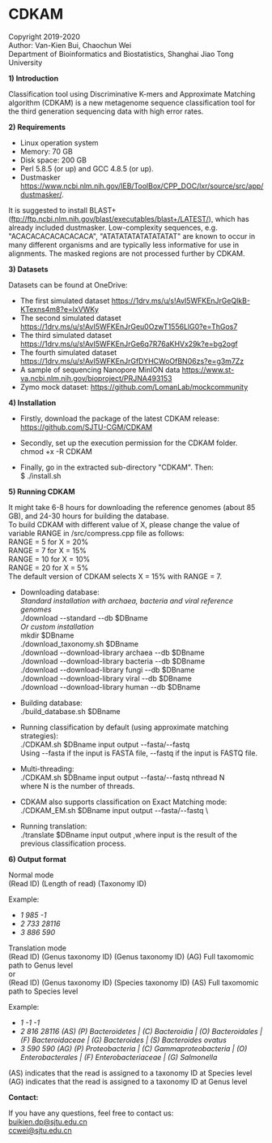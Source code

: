 # CDKAM
Copyright 2019-2020\
Author: Van-Kien Bui, Chaochun Wei\
Department of Bioinformatics and Biostatistics, Shanghai Jiao Tong University

**1) Introduction**

Classification tool using Discriminative K-mers and Approximate Matching algorithm (CDKAM) is a new metagenome sequence classification tool for the third generation sequencing data with high error rates. 

**2) Requirements**

- Linux operation system
- Memory: 70 GB
- Disk space: 200 GB
- Perl 5.8.5 (or up) and GCC 4.8.5 (or up).
- Dustmasker https://www.ncbi.nlm.nih.gov/IEB/ToolBox/CPP_DOC/lxr/source/src/app/dustmasker/. 

It is suggested to install BLAST+ (ftp://ftp.ncbi.nlm.nih.gov/blast/executables/blast+/LATEST/), which has already included dustmasker.
Low-complexity sequences, e.g. "ACACACACACACACACA", "ATATATATATATATATAT" are known to occur in many different organisms and are typically less informative for use in alignments. The masked regions are not processed further by CDKAM.


**3) Datasets** 

Datasets can be found at OneDrive: 
- The first simulated dataset
https://1drv.ms/u/s!AvI5WFKEnJrGeQlkB-KTexns4m8?e=lxVWKy
- The second simulated dataset
https://1drv.ms/u/s!AvI5WFKEnJrGeu0OzwT1556LlG0?e=ThGos7
- The third simulated dataset
https://1drv.ms/u/s!AvI5WFKEnJrGe6q7R76aKHVx29k?e=bg2ogf
- The fourth simulated dataset
https://1drv.ms/u/s!AvI5WFKEnJrGfDYHCWoOfBN06zs?e=g3m7Zz
- A sample of sequencing Nanopore MinION data
https://www.st-va.ncbi.nlm.nih.gov/bioproject/PRJNA493153
- Zymo mock dataset:
https://github.com/LomanLab/mockcommunity

**4) Installation**

- Firstly, download the package of the latest CDKAM release: https://github.com/SJTU-CGM/CDKAM

- Secondly, set up the execution permission for the CDKAM folder.\
chmod +x -R CDKAM

- Finally, go in the extracted sub-directory "CDKAM". 
Then:\
$ ./install.sh

**5) Running CDKAM**

It might take 6-8 hours for downloading the reference genomes (about 85 GB), and 24-30 hours for building the database.\
To build CDKAM with different value of X, please change the value of variable RANGE in /src/compress.cpp file as follows:\
RANGE = 5 for X = 20%\
RANGE = 7 for X = 15%\
RANGE = 10 for X = 10%\
RANGE = 20 for X = 5%\
The default version of CDKAM selects X = 15% with RANGE = 7.


- Downloading database:\
*Standard installation with archaea, bacteria and viral reference genomes*\
./download --standard --db $DBname\
*Or custom installation*\
mkdir $DBname\
./download_taxonomy.sh $DBname\
./download --download-library archaea --db $DBname\
./download --download-library bacteria --db $DBname\
./download --download-library fungi --db $DBname\
./download --download-library viral --db $DBname\
./download --download-library human --db $DBname

- Building database:\
./build_database.sh $DBname

- Running classification by default (using approximate matching strategies):\
./CDKAM.sh $DBname input output --fasta/--fastq \
Using --fasta if the input is FASTA file, --fastq if the input is FASTQ file.

- Multi-threading:\
./CDKAM.sh $DBname input output --fasta/--fastq nthread N\
where N is the number of threads.

- CDKAM also supports classification on Exact Matching mode:\
./CDKAM_EM.sh $DBname input output --fasta/--fastq \

- Running translation:\
./translate $DBname input output
,where input is the result of the previous classification process.

**6) Output format**

Normal mode\
(Read ID) (Length of read) (Taxonomy ID)

Example:
- *1	985	-1*
- *2	733	28116*
- *3	886	590*

Translation mode\
(Read ID) (Genus taxonomy ID) (Genus taxonomy ID)  (AG) Full taxomomic path to Genus level      
or \
(Read ID) (Genus taxonomy ID) (Species taxonomy ID)  (AS) Full taxomomic path to Species level     

Example:
- *1	-1	-1*
- *2	816	28116	 (AS)	(P) Bacteroidetes | (C) Bacteroidia | (O) Bacteroidales | (F) Bacteroidaceae | (G) Bacteroides | (S) Bacteroides ovatus*
- *3	590	590	 (AG)	(P) Proteobacteria | (C) Gammaproteobacteria | (O) Enterobacterales | (F) Enterobacteriaceae | (G) Salmonella*

(AS) indicates that the read is assigned to a taxonomy ID at Species level\
(AG) indicates that the read is assigned to a taxonomy ID at Genus level



**Contact:**

If you have any questions, feel free to contact us:\
   buikien.dp@sjtu.edu.cn\
   ccwei@sjtu.edu.cn
   
   
